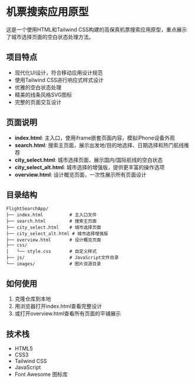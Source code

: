 # 机票搜索应用原型

这是一个使用HTML和Tailwind CSS构建的高保真机票搜索应用原型，重点展示了城市选择页面的空白状态处理方法。

## 项目特点

- 现代化UI设计，符合移动应用设计规范
- 使用Tailwind CSS进行响应式样式设计
- 优雅的空白状态处理
- 精美的线条风格SVG图标
- 完整的页面交互设计

## 页面说明

- **index.html**: 主入口，使用iframe嵌套页面内容，模拟iPhone设备外观
- **search.html**: 搜索主页面，展示出发地/目的地选择、日期选择和热门航线推荐
- **city_select.html**: 城市选择页面，展示国内/国际航线的空白状态
- **city_select_alt.html**: 城市选择的增强版，提供更丰富的操作选项
- **overview.html**: 设计概览页面，一次性展示所有页面设计

## 目录结构

```
FlightSearchApp/
├── index.html          # 主入口文件
├── search.html         # 搜索主页面
├── city_select.html    # 城市选择页面
├── city_select_alt.html # 城市选择增强版
├── overview.html       # 设计概览页面
├── css/
│   └── style.css       # 自定义样式
├── js/                 # JavaScript文件目录
└── images/             # 图片资源目录
```

## 如何使用

1. 克隆仓库到本地
2. 用浏览器打开index.html查看完整设计
3. 或打开overview.html查看所有页面的平铺展示

## 技术栈

- HTML5
- CSS3
- Tailwind CSS
- JavaScript
- Font Awesome 图标库 